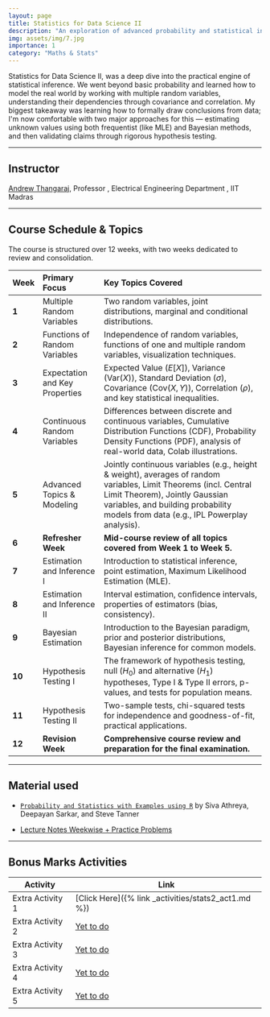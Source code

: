 ```yaml
---
layout: page
title: Statistics for Data Science II
description: "An exploration of advanced probability and statistical inference to model and draw conclusions from complex data."
img: assets/img/7.jpg
importance: 1
category: "Maths & Stats"
---
```


Statistics for Data Science II, was a deep dive into the practical engine of statistical inference. We went beyond basic probability and learned how to model the real world by working with multiple random variables, understanding their dependencies through covariance and correlation. My biggest takeaway was learning how to formally draw conclusions from data; I'm now comfortable with two major approaches for this — estimating unknown values using both frequentist (like MLE) and Bayesian methods, and then validating claims through rigorous hypothesis testing.

---

## Instructor

[Andrew Thangaraj](https://www.ee.iitm.ac.in/andrew/), Professor , Electrical Engineering Department , IIT Madras

---

## Course Schedule & Topics

The course is structured over 12 weeks, with two weeks dedicated to review and consolidation.

| Week   | Primary Focus                  | Key Topics Covered                                                                                                                                                                                                                      |
| :----- | :----------------------------- | :-------------------------------------------------------------------------------------------------------------------------------------------------------------------------------------------------------------------------------------- |
| **1**  | Multiple Random Variables      | Two random variables, joint distributions, marginal and conditional distributions.                                                                                                                                                      |
| **2**  | Functions of Random Variables  | Independence of random variables, functions of one and multiple random variables, visualization techniques.                                                                                                                             |
| **3**  | Expectation and Key Properties | Expected Value ($E[X]$), Variance ($\text{Var}(X)$), Standard Deviation ($\sigma$), Covariance ($\text{Cov}(X,Y)$), Correlation ($\rho$), and key statistical inequalities.                                                             |
| **4**  | Continuous Random Variables    | Differences between discrete and continuous variables, Cumulative Distribution Functions (CDF), Probability Density Functions (PDF), analysis of real-world data, Colab illustrations.                                                  |
| **5**  | Advanced Topics & Modeling     | Jointly continuous variables (e.g., height & weight), averages of random variables, Limit Theorems (incl. Central Limit Theorem), Jointly Gaussian variables, and building probability models from data (e.g., IPL Powerplay analysis). |
| **6**  | **Refresher Week**             | **Mid-course review of all topics covered from Week 1 to Week 5.**                                                                                                                                                                      |
| **7**  | Estimation and Inference I     | Introduction to statistical inference, point estimation, Maximum Likelihood Estimation (MLE).                                                                                                                                           |
| **8**  | Estimation and Inference II    | Interval estimation, confidence intervals, properties of estimators (bias, consistency).                                                                                                                                                |
| **9**  | Bayesian Estimation            | Introduction to the Bayesian paradigm, prior and posterior distributions, Bayesian inference for common models.                                                                                                                         |
| **10** | Hypothesis Testing I           | The framework of hypothesis testing, null ($H_0$) and alternative ($H_1$) hypotheses, Type I & Type II errors, p-values, and tests for population means.                                                                                |
| **11** | Hypothesis Testing II          | Two-sample tests, chi-squared tests for independence and goodness-of-fit, practical applications.                                                                                                                                       |
| **12** | **Revision Week**              | **Comprehensive course review and preparation for the final examination.**                                                                                                                                                              |

---

## Material used

- [`Probability and Statistics with Examples using R`](https://psweur.github.io/book.pdf) by Siva Athreya, Deepayan Sarkar, and Steve Tanner

- [Lecture Notes Weekwise + Practice Problems](https://drive.google.com/drive/folders/1PTHCjuJDigtiv24LApiJrg2TE0e-kY6Z)

---

## Bonus Marks Activities

| Activity         | Link                                                |
| ---------------- | --------------------------------------------------- |
| Extra Activity 1 | [Click Here]({% link _activities/stats2_act1.md %}) |
| Extra Activity 2 | [Yet to do](#)                                      |
| Extra Activity 3 | [Yet to do](#)                                      |
| Extra Activity 4 | [Yet to do](#)                                      |
| Extra Activity 5 | [Yet to do](#)                                      |
